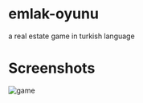 # emlak-oyunu
a real estate game in turkish language
# Screenshots
![game](https://user-images.githubusercontent.com/51961772/183020444-f9f1f2f1-92b3-4bc9-bd2b-93c1799d890c.png)

